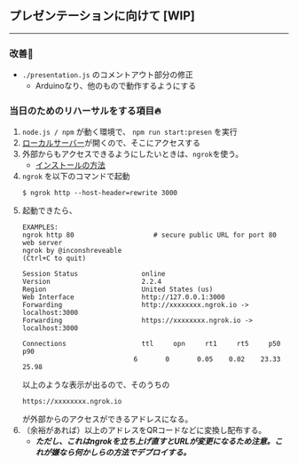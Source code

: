 ## プレゼンテーションに向けて [WIP]

---

### 改善🔧

- `./presentation.js` のコメントアウト部分の修正
    - Arduinoなり、他のもので動作するようにする

### 当日のためのリハーサルをする項目🔥
1. `node.js / npm` が動く環境で、 `npm run start:presen` を実行
2. [ローカルサーバー](http://localhost:3000)が開くので、そこにアクセスする
3. 外部からもアクセスできるようにしたいときは、`ngrok`を使う。
    - [インストールの方法](https://qiita.com/taketakekaho/items/b52a7ff840ad970a7a06)
4. `ngrok` を以下のコマンドで起動
    ```
    $ ngrok http --host-header=rewrite 3000
    ```
5. 起動できたら、
    ```
    EXAMPLES:
    ngrok http 80                    # secure public URL for port 80 web server
    ngrok by @inconshreveable                                                                                                                                           (Ctrl+C to quit)

    Session Status                online
    Version                       2.2.4
    Region                        United States (us)
    Web Interface                 http://127.0.0.1:3000
    Forwarding                    http://xxxxxxxx.ngrok.io -> localhost:3000
    Forwarding                    https://xxxxxxxx.ngrok.io -> localhost:3000

    Connections                   ttl     opn     rt1     rt5     p50     p90
                                6       0       0.05    0.02    23.33   25.98
    ```
    以上のような表示が出るので、そのうちの
    ```
    https://xxxxxxxx.ngrok.io
    ```
    が外部からのアクセスができるアドレスになる。
6. （余裕があれば）以上のアドレスをQRコードなどに変換し配布する。
    - ***ただし、これはngrokを立ち上げ直すとURLが変更になるため注意。これが嫌なら何かしらの方法でデプロイする。***
